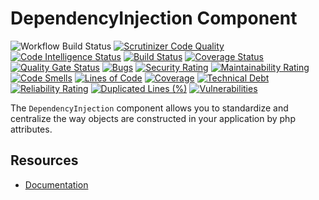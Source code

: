 DependencyInjection Component
=============================
![Workflow Build Status](https://github.com/fractalzombie/frzb-dependency-injection/actions/workflows/build.yml/badge.svg?event=push)
[![Scrutinizer Code Quality](https://scrutinizer-ci.com/g/fractalzombie/frzb-dependency-injection/badges/quality-score.png?b=main)](https://scrutinizer-ci.com/g/fractalzombie/frzb-dependency-injection/?branch=main)
[![Code Intelligence Status](https://scrutinizer-ci.com/g/fractalzombie/frzb-dependency-injection/badges/code-intelligence.svg?b=main)](https://scrutinizer-ci.com/code-intelligence)
[![Build Status](https://scrutinizer-ci.com/g/fractalzombie/frzb-dependency-injection/badges/build.png?b=main)](https://scrutinizer-ci.com/g/fractalzombie/frzb-dependency-injection/build-status/main)
[![Coverage Status](https://coveralls.io/repos/github/fractalzombie/frzb-dependency-injection/badge.svg?branch=main)](https://coveralls.io/github/fractalzombie/frzb-dependency-injection?branch=main)
[![Quality Gate Status](https://sonarcloud.io/api/project_badges/measure?project=fractalzombie_frzb-dependency-injection&metric=alert_status)](https://sonarcloud.io/summary/new_code?id=fractalzombie_frzb-dependency-injection)
[![Bugs](https://sonarcloud.io/api/project_badges/measure?project=fractalzombie_frzb-dependency-injection&metric=bugs)](https://sonarcloud.io/summary/new_code?id=fractalzombie_frzb-dependency-injection)
[![Security Rating](https://sonarcloud.io/api/project_badges/measure?project=fractalzombie_frzb-dependency-injection&metric=security_rating)](https://sonarcloud.io/summary/new_code?id=fractalzombie_frzb-dependency-injection)
[![Maintainability Rating](https://sonarcloud.io/api/project_badges/measure?project=fractalzombie_frzb-dependency-injection&metric=sqale_rating)](https://sonarcloud.io/summary/new_code?id=fractalzombie_frzb-dependency-injection)
[![Code Smells](https://sonarcloud.io/api/project_badges/measure?project=fractalzombie_frzb-dependency-injection&metric=code_smells)](https://sonarcloud.io/summary/new_code?id=fractalzombie_frzb-dependency-injection)
[![Lines of Code](https://sonarcloud.io/api/project_badges/measure?project=fractalzombie_frzb-dependency-injection&metric=ncloc)](https://sonarcloud.io/summary/new_code?id=fractalzombie_frzb-dependency-injection)
[![Coverage](https://sonarcloud.io/api/project_badges/measure?project=fractalzombie_frzb-dependency-injection&metric=coverage)](https://sonarcloud.io/summary/new_code?id=fractalzombie_frzb-dependency-injection)
[![Technical Debt](https://sonarcloud.io/api/project_badges/measure?project=fractalzombie_frzb-dependency-injection&metric=sqale_index)](https://sonarcloud.io/summary/new_code?id=fractalzombie_frzb-dependency-injection)
[![Reliability Rating](https://sonarcloud.io/api/project_badges/measure?project=fractalzombie_frzb-dependency-injection&metric=reliability_rating)](https://sonarcloud.io/summary/new_code?id=fractalzombie_frzb-dependency-injection)
[![Duplicated Lines (%)](https://sonarcloud.io/api/project_badges/measure?project=fractalzombie_frzb-dependency-injection&metric=duplicated_lines_density)](https://sonarcloud.io/summary/new_code?id=fractalzombie_frzb-dependency-injection)
[![Vulnerabilities](https://sonarcloud.io/api/project_badges/measure?project=fractalzombie_frzb-dependency-injection&metric=vulnerabilities)](https://sonarcloud.io/summary/new_code?id=fractalzombie_frzb-dependency-injection)

The `DependencyInjection` component allows you to standardize and centralize the way objects
are constructed in your application by php attributes.

Resources
---------

 * [Documentation](https://github.com/fractalzombie/frzb-dependency-injection/blob/main/Documentation/HOW_TO_USE.md)
